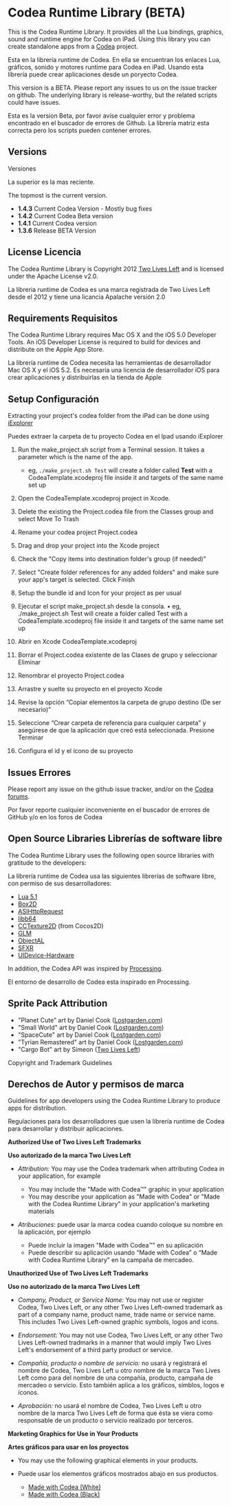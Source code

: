 Codea Runtime Library (BETA)
============================

This is the Codea Runtime Library. It provides all the Lua bindings, graphics, sound and runtime engine for Codea on iPad. Using this library you can create standalone apps from a [Codea](http://twolivesleft.com/Codea/) project.

Esta en la librería runtime de Codea. En ella se encuentran los enlaces Lua, gráficos, sonido y motores runtime para Codea en iPad. Usando esta librería puede crear aplicaciones desde un poryecto Codea.

This version is a BETA. Please report any issues to us on the issue tracker on github. The underlying library is release-worthy, but the related scripts could have issues.

Esta es la version Beta, por favor avíse cualquier error y problema encontrado en el buscador de errores de Github. La librería matriz esta correcta pero los scripts pueden contener errores.

Versions
-------
Versiones

La superior es la mas reciente.

The topmost is the current version.

- **1.4.3** Current Codea Version - Mostly bug fixes
- **1.4.2** Current Codea Beta version
- **1.4.1** Current Codea version
- **1.3.6** Release BETA Version

License
Licencia
-------

The Codea Runtime Library is Copyright 2012 [Two Lives Left](http://www.twolivesleft.com) and is licensed under the Apache License v2.0.

La libreria runtime de Codea es una marca registrada de Two Lives Left desde el 2012 y tiene una licancia Apalache versión 2.0

Requirements
Requisitos
------------

The Codea Runtime Library requires Mac OS X and the iOS 5.0 Developer Tools. An iOS Developer License is required to build for devices and distribute on the Apple App Store.

La librería runtime de Codea necesita las herramientas de desarrollador  Mac OS X y el iOS 5.2. Es necesaria una licencia de desarrollador iOS para crear aplicaciones y distribuirlas en la tienda de Apple

Setup
Configuración
-----

Extracting your project's codea folder from the iPad can be done using [iExplorer](http://www.macroplant.com/iexplorer/)

Puedes extraer la carpeta de tu proyecto Codea en el Ipad usando iExplorer

1. Run the make_project.sh script from a Terminal session. It takes a parameter which is the name of the app.
   + eg, `./make_project.sh Test` will create a folder called **Test** with a CodeaTemplate.xcodeproj file inside it and targets of the same name set up 
2. Open the CodeaTemplate.xcodeproj project in Xcode.
3. Delete the existing the Project.codea file from the Classes group and select Move To Trash
4. Rename your codea project Project.codea
5. Drag and drop your project into the Xcode project
6. Check the "Copy items into destination folder's group (if needed)"
7. Select "Create folder references for any added folders" and make sure your app's  target is selected. Click Finish
8. Setup the bundle id and Icon for your project as per usual

1.	Ejecutar el script make_project.sh desde la consola.
•	eg, ./make_project.sh Test will create a folder called Test with a CodeaTemplate.xcodeproj file inside it and targets of the same name set up
2.	Abrir en Xcode CodeaTemplate.xcodeproj
3.	Borrar el Project.codea existente de las Clases de grupo y seleccionar Eliminar
4.	Renombrar el proyecto Project.codea
5.	Arrastre y suelte su proyecto en el proyecto Xcode
6.	Revise la opción “Copiar elementos la carpeta de grupo destino (De ser necesario)”
7.	Seleccione “Crear carpeta de referencia para cualquier carpeta” y asegúrese de que la aplicación  que creó está seleccionada. Presione Terminar
8.	Configura el id y el ícono de su proyecto

Issues
Errores
------

Please report any issue on the github issue tracker, and/or on the [Codea forums](http://www.twolivesleft.com/Codea/Talk).

Por favor reporte cualquier inconveniente en el buscador de errores de GitHub y/o en los foros de Codea

Open Source Libraries
Librerías de software libre
---------------------

The Codea Runtime Library uses the following open source libraries with gratitude to the developers:

La librería runtime de Codea usa las siguientes librerías de software libre, con permiso de sus desarrolladores:

+ [Lua 5.1](http://www.lua.org/)
+ [Box2D](http://box2d.org/)
+ [ASIHttpRequest](http://allseeing-i.com/ASIHTTPRequest/)
+ [libb64](http://libb64.sourceforge.net/)
+ [CCTexture2D](http://www.cocos2d-iphone.org/) (from Cocos2D)
+ [GLM](http://glm.g-truc.net/)
+ [ObjectAL](http://kstenerud.github.com/ObjectAL-for-iPhone/)
+ [SFXR](http://code.google.com/p/sfxr/)
+ [UIDevice-Hardware](https://github.com/erica/uidevice-extension)

In addition, the Codea API was inspired by [Processing](http://processing.org/).

El entorno de desarrollo de Codea esta inspirado en Processing.

Sprite Pack Attribution
-----------------------
+ "Planet Cute" art by Daniel Cook ([Lostgarden.com](http://lostgarden.com))
+ "Small World" art by Daniel Cook ([Lostgarden.com](http://lostgarden.com))
+ "SpaceCute" art by Daniel Cook ([Lostgarden.com](http://lostgarden.com))
+ "Tyrian Remastered" art by Daniel Cook ([Lostgarden.com](http://lostgarden.com))
+ "Cargo Bot" art by Simeon ([Two Lives Left](http://twolivesleft.com))

Copyright and Trademark Guidelines

Derechos de Autor y permisos de marca
----------------------------------

Guidelines for app developers using the Codea Runtime Library to produce apps for distribution.

Regulaciones para los desarrolladores que usen la librería runtime de Codea para desarrollar y distribuir aplicaciones.

**Authorized Use of Two Lives Left Trademarks**

**Uso autorizado de la marca Two Lives Left**

+ *Attribution:* You may use the Codea trademark when attributing Codea in your application, for example
  + You may include the "Made with Codea™" graphic in your application
  + You may describe your application as "Made with Codea" or "Made with the Codea Runtime Library" in your application's marketing materials
  
+ *Atribuciones*: puede usar la marca codea cuando coloque su nombre en la aplicación, por ejemplo
   + Puede incluir la imagen "Made with Codea™" en su aplicación
   + Puede describir su aplicación usando “Made with Codea” o “Made with Codea Runtime Library” en la campaña de mercadeo.

**Unauthorized Use of Two Lives Left Trademarks**

**Uso no autorizado de la marca Two Lives Left**

+ *Company, Product, or Service Name:* You may not use or register Codea, Two Lives Left, or any other Two Lives Left-owned trademark as part of a company name, product name, trade name or service name. This includes Two Lives Left-owned graphic symbols, logos and icons.
+ *Endorsement:* You may not use Codea, Two Lives Left, or any other Two Lives Left-owned tradmarks in a manner that would imply Two Lives Left's endorsement of a third party product or service.

+ *Compañía, producto o nombre de servicio:* no usará y registrará el nombre de Codea, Two Lives Left u otro nombre de la marca Two Lives Left como para del nombre de una compañía, producto, campaña de mercadeo o servicio. Esto también aplica a los gráficos, símblos, logos e íconos.
+ *Aprobación:* no usará el nombre de Codea, Two Lives Left u otro nombre de la marca Two Lives Left de forma que ésta se viera como responsable de un producto o servicio realizado por terceros.

**Marketing Graphics for Use in Your Products**

**Artes gráficos para usar en los proyectos**

+ You may use the following graphical elements in your products.

+ Puede usar los elementos gráficos mostrados abajo en sus productos.
  + [Made with Codea (White)](http://twolivesleft.com/Codea/MadeWithCodea-White.png)
  + [Made with Codea (Black)](http://twolivesleft.com/Codea/MadeWithCodea-Black.png)
